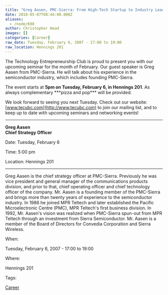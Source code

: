 ```yaml
---
title: "Greg Aasen, PMC-Sierra: From High-Tech Startup to Industry Leader"
date: 2010-05-07T08:44:00.000Z
aliases:
  - /node/698
author: Christopher Head
images: []
categories: [Career]
raw_date: Tuesday, February 6, 2007 - 17:00 to 19:00
raw_location: Hennings 201
---
```


The Technology Entrepreneurship Club is proud to present you with our upcoming seminar
for the month of February. Our guest speaker is Greg Aasen from PMC-Sierra. He will
talk about his experience in the semiconductor industry, which includes founding PMC-Sierra.

The event starts at **5pm on Tuesday, February 6, in Hennings 201**. As always
complementary \*\*\*pizza and pop\*\*\* will be provided.

We look forward to seeing you next Tuesday. Check out our website: [www.tecubc.com](http://www.tecubc.com) to join our
mailing list, and to keep up to date with upcoming seminars and networking events!

___

**Greg Aasen \
Chief Strategy Officer**

Date: Tuesday, February 6

Time: 5:00 pm

Location: Hennings 201

___

Greg Aasen is the chief strategy officer at PMC-Sierra. Previously he
was vice president and general manager of the communications products
division, and prior to that, chief operating officer and chief
technology officer of the company. Mr. Aasen is a founding member of
the PMC-Sierra and brings more than twenty years of experience to the
semiconductor industry. In 1986 he joined MPR Teltech and later
established the Pacific Microelectronic Centre (PMC), MPR Teltech's
first business division. In 1992, Mr. Aasen's vision was realized when
PMC-Sierra spun-out from MPR Teltech through an investment from Sierra
Semiconductor. Mr. Aasen is a member of the Board of Directors for
Convedia Corporation and Sierra Wireless.

When: 

Tuesday, February 6, 2007 - 17:00 to 19:00

Where: 

Hennings 201

Tags: 

[Career](/career)
